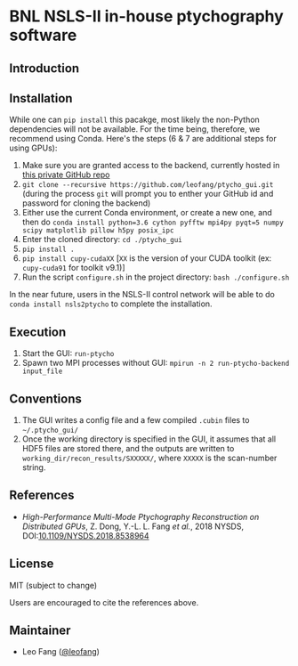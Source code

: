 # BNL NSLS-II in-house ptychography software
## Introduction

## Installation
While one can `pip install` this pacakge, most likely the non-Python dependencies will not be available. For the time being, therefore, we recommend using Conda. Here's the steps (6 & 7 are additional steps for using GPUs):
1. Make sure you are granted access to the backend, currently hosted in [this private GitHub repo](https://github.com/leofang/ptycho)
2. `git clone --recursive https://github.com/leofang/ptycho_gui.git` (during the process `git` will prompt you to enther your GitHub id and password for cloning the backend)
3. Either use the current Conda environment, or create a new one, and then do 
`conda install python=3.6 cython pyfftw mpi4py pyqt=5 numpy scipy matplotlib pillow h5py posix_ipc`
4. Enter the cloned directory: `cd ./ptycho_gui`
5. `pip install .`
6. `pip install cupy-cudaXX` \[`XX` is the version of your CUDA toolkit (ex: `cupy-cuda91` for toolkit v9.1)\]
7. Run the script `configure.sh` in the project directory: `bash ./configure.sh`

In the near future, users in the NSLS-II control network will be able to do `conda install nsls2ptycho` to complete the installation.

## Execution
1. Start the GUI: `run-ptycho`
2. Spawn two MPI processes without GUI: `mpirun -n 2 run-ptycho-backend input_file`

## Conventions
1. The GUI writes a config file and a few compiled `.cubin` files to `~/.ptycho_gui/`
2. Once the working directory is specified in the GUI, it assumes that all HDF5 files are stored there, and the outputs are written to `working_dir/recon_results/SXXXXX/`, where `XXXXX` is the scan-number string.  

## References
- *High-Performance Multi-Mode Ptychography Reconstruction on Distributed GPUs*, Z. Dong, Y.-L. L. Fang *et al.*, 2018 NYSDS, DOI:[10.1109/NYSDS.2018.8538964](https://doi.org/10.1109/NYSDS.2018.8538964)

## License
MIT (subject to change)

Users are encouraged to cite the references above.

## Maintainer
- Leo Fang ([@leofang](https://github.com/leofang))
